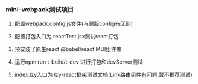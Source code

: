### mini-webpack测试项目

1. 配置webpack.config.js文件(与原版config有区别)
2. 配置打包入口为 reactTest.jsx测试react打包
3. 预安装了原生react  @babel/react  MUI组件库
4. 运行npm run t-build/t-dev  进行打包和devServer测试


4. index.lzy入口为 lzy-react框架测试文档(Link路由组件有问题,暂不推荐测试)

